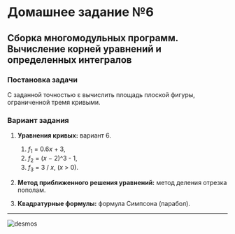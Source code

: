 # Домашнее задание №6
## Сборка многомодульных программ. Вычисление корней уравнений и определенных интегралов

### Постановка задачи
С заданной точностью ε вычислить площадь плоской фигуры, ограниченной тремя кривыми.

### Вариант задания
1. **Уравнения кривых:** вариант 6.
   1. <var>f</var><sub>1</sub> = 0.6<var>x</var> + 3,
   2. <var>f</var><sub>2</sub> = (<var>x</var> − 2)^3 - 1,
   3. <var>f</var><sub>3</sub> = 3 / <var>x</var>,  (<var>x</var> > 0).

3. **Метод приближенного решения уравнений:** метод деления отрезка пополам.
4. **Квадратурные формулы:** формула Симпсона (парабол). 

---
![desmos](https://github.com/hse-asmcourse-2022/233-vychislenie-korney-uravneniy-i-opredelennyh-integralov-maksim0840/assets/117035413/0069ac35-0e63-4910-b7c1-d636255330cd)
